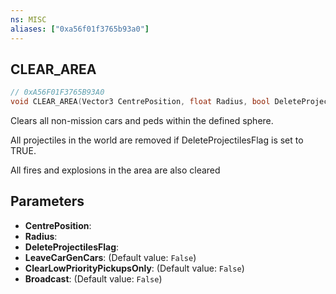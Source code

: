 ```yaml
---
ns: MISC
aliases: ["0xa56f01f3765b93a0"]
---
```

## CLEAR_AREA

```c
// 0xA56F01F3765B93A0
void CLEAR_AREA(Vector3 CentrePosition, float Radius, bool DeleteProjectilesFlag, bool LeaveCarGenCars, bool ClearLowPriorityPickupsOnly, bool Broadcast);
```

Clears all non-mission cars and peds within the defined sphere.

All projectiles in the world are removed if DeleteProjectilesFlag is set to TRUE.

All fires and explosions in the area are also cleared


## Parameters
* **CentrePosition**: 
* **Radius**: 
* **DeleteProjectilesFlag**: 
* **LeaveCarGenCars**: (Default value: `False`)
* **ClearLowPriorityPickupsOnly**: (Default value: `False`)
* **Broadcast**: (Default value: `False`)
